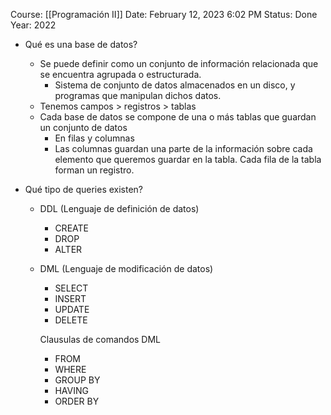 Course: [[Programación II]]
Date: February 12, 2023 6:02 PM
Status: Done
Year: 2022

- Qué es una base de datos?
    - Se puede definir como un conjunto de información relacionada que se encuentra agrupada o estructurada.
        - Sistema de conjunto de datos almacenados en un disco, y programas que manipulan dichos datos.
    - Tenemos campos > registros > tablas
    - Cada base de datos se compone de una o más tablas que guardan un conjunto de datos
        - En filas y columnas
        - Las columnas guardan una parte de la información sobre cada elemento que queremos guardar en la tabla. Cada fila de la tabla forman un registro.
        
- Qué tipo de queries existen?
    - DDL (Lenguaje de definición de datos)
        - CREATE
        - DROP
        - ALTER
    - DML (Lenguaje de modificación de datos)
        - SELECT
        - INSERT
        - UPDATE
        - DELETE
        
        Clausulas de comandos DML
        
        - FROM
        - WHERE
        - GROUP BY
        - HAVING
        - ORDER BY